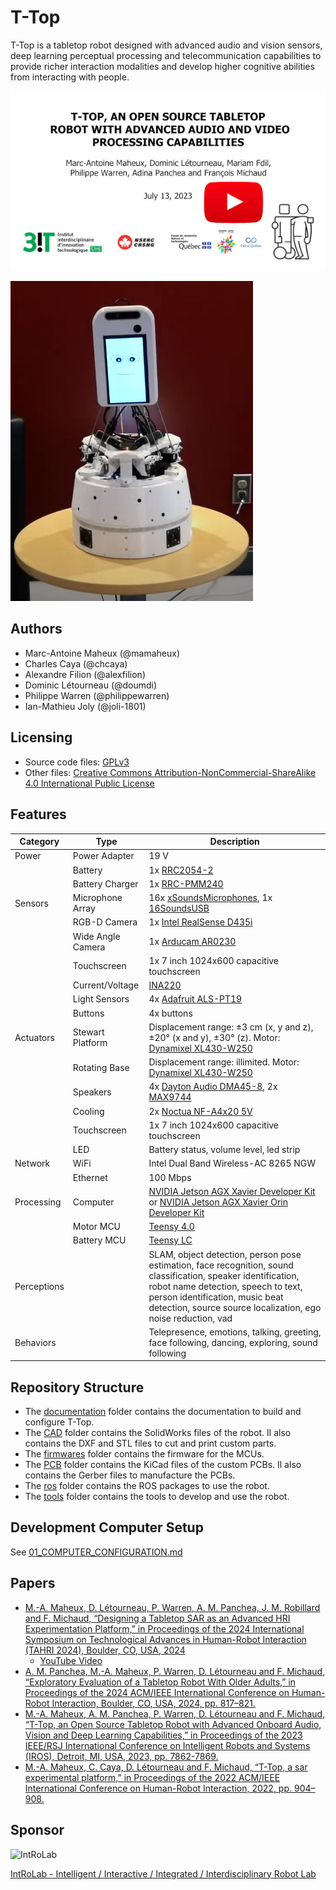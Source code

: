 # T-Top

T-Top is a tabletop robot designed with advanced audio and vision sensors, deep learning perceptual processing and
telecommunication capabilities to provide richer interaction modalities and develop higher cognitive abilities from
interacting with people.

[![T-Top](images/t_top_video.jpg)](https://www.youtube.com/watch?v=2jpqTp6jozc)

![T-Top](images/t_top.jpg)

## Authors

- Marc-Antoine Maheux (@mamaheux)
- Charles Caya (@chcaya)
- Alexandre Filion (@alexfilion)
- Dominic Létourneau (@doumdi)
- Philippe Warren (@philippewarren)
- Ian-Mathieu Joly (@joli-1801)

## Licensing

- Source code files: [GPLv3](LICENSE_SOURCE_CODE)
- Other files: [Creative Commons Attribution-NonCommercial-ShareAlike 4.0 International Public License](LICENSE_OTHER)

## Features

| Category         | Type              | Description                                                                                                                                                                                                                                             |
| ---------------- | ----------------- | ------------------------------------------------------------------------------------------------------------------------------------------------------------------------------------------------------------------------------------------------------- |
| Power            | Power Adapter     | 19 V                                                                                                                                                                                                                                                    |
|                  | Battery           | 1x [RRC2054-2](https://www.rrc-ps.com/en/battery-packs/standard-battery-packs/products/RRC2054-2)                                                                                                                                                       |
|                  | Battery Charger   | 1x [RRC-PMM240](https://www.rrc-ps.com/en/battery-packs/standard-battery-packs/products/RRC-PMM240)                                                                                                                                                     |
| Sensors          | Microphone Array  | 16x [xSoundsMicrophones](https://github.com/introlab/xSoundsMicrophones), 1x [16SoundsUSB](https://github.com/introlab/16SoundsUSB)                                                                                                                     |
|                  | RGB-D Camera      | 1x [Intel RealSense D435i](https://www.intelrealsense.com/depth-camera-d435i/)                                                                                                                                                                          |
|                  | Wide Angle Camera | 1x [Arducam AR0230](https://www.uctronics.com/arducam-1080p-hd-wide-angle-wdr-usb-camera-module-for-computer-2mp-1-2-7-cmos-ar0230-100-degree-mini-uvc-usb2-0-spy-webcam-board-with-3-3ft-1m-cable-for-windows-linux-mac-os-android.html)               |
|                  | Touchscreen       | 1x 7 inch 1024x600 capacitive touchscreen                                                                                                                                                                                                               |
|                  | Current/Voltage   | [INA220](https://www.ti.com/product/INA220)                                                                                                                                                                                                             |
|                  | Light Sensors     | 4x [Adafruit ALS-PT19 ](https://www.adafruit.com/product/2748)                                                                                                                                                                                          |
|                  | Buttons           | 4x buttons                                                                                                                                                                                                                                              |
| Actuators        | Stewart Platform  | Displacement range: ±3 cm (x, y and z), ±20° (x and y), ±30° (z). Motor: [Dynamixel XL430-W250](https://emanual.robotis.com/docs/en/dxl/x/xl430-w250/)                                                                                                  |                                                         |
|                  | Rotating Base     | Displacement range: illimited. Motor: [Dynamixel XL430-W250](https://emanual.robotis.com/docs/en/dxl/x/xl430-w250/)                                                                                                                                     |
|                  | Speakers          | 4x [Dayton Audio DMA45-8](https://www.daytonaudio.com/product/1613/dma45-8-1-1-2-dual-magnet-aluminum-cone-full-range-driver-8-ohm), 2x [MAX9744](https://www.adafruit.com/product/1752)                                                                |
|                  | Cooling           | 2x [Noctua NF-A4x20 5V](https://noctua.at/en/products/fan/nf-a4x20-5v)                                                                                                                                                                                  |
|                  | Touchscreen       | 1x 7 inch 1024x600 capacitive touchscreen                                                                                                                                                                                                               |
|                  | LED               | Battery status, volume level, led strip                                                                                                                                                                                                                 |
| Network          | WiFi              | Intel Dual Band Wireless-AC 8265 NGW                                                                                                                                                                                                                    |
|                  | Ethernet          | 100 Mbps                                                                                                                                                                                                                                                |
| Processing       | Computer          | [NVIDIA Jetson AGX Xavier Developer Kit](https://developer.nvidia.com/embedded/jetson-agx-xavier-developer-kit) or [NVIDIA Jetson AGX Xavier Orin Developer Kit](https://developer.nvidia.com/embedded/jetson-agx-orin-developer-kit)                   |
|                  | Motor MCU         | [Teensy 4.0](https://www.pjrc.com/store/teensy40.html)                                                                                                                                                                                                  |
|                  | Battery MCU       | [Teensy LC](https://www.pjrc.com/teensy/teensyLC.html)                                                                                                                                                                                                  |
| Perceptions      |                   | SLAM, object detection, person pose estimation, face recognition, sound classification, speaker identification, robot name detection, speech to text, person identification, music beat detection, source source localization, ego noise reduction, vad |
| Behaviors        |                   | Telepresence, emotions, talking, greeting, face following, dancing, exploring, sound following                                                                                                                                                          |

## Repository Structure

- The [documentation](documentation) folder contains the documentation to build and configure T-Top.
- The [CAD](CAD) folder contains the SolidWorks files of the robot. Il also contains the DXF and STL files to cut and
  print custom parts.
- The [firmwares](firmwares) folder contains the firmware for the MCUs.
- The [PCB](PCB) folder contains the KiCad files of the custom PCBs. Il also contains the Gerber files to manufacture
  the PCBs.
- The [ros](ros) folder contains the ROS packages to use the robot.
- The [tools](tools) folder contains the tools to develop and use the robot.

## Development Computer Setup

See [01_COMPUTER_CONFIGURATION.md](documentation/assembly/01_COMPUTER_CONFIGURATION.md#development-computer-ubuntu-2004)

## Papers

- [M.-A. Maheux, D. Létourneau, P. Warren, A. M. Panchea, J. M. Robillard and F. Michaud, “‍Designing a Tabletop SAR as an Advanced HRI Experimentation Platform,” in Proceedings of the 2024 International Symposium on Technological Advances in Human-Robot Interaction (TAHRI 2024), Boulder, CO, USA, 2024](https://dl.acm.org/doi/10.1145/3648536.3648538)
    - [YouTube Video](https://youtu.be/HSd65F055VE)
- [A. M. Panchea, M.-A. Maheux, P. Warren, D. Létourneau and F. Michaud, “Exploratory Evaluation of a Tabletop Robot With Older Adults,” in Proceedings of the 2024 ACM/IEEE International Conference on Human-Robot Interaction, Boulder, CO, USA, 2024, pp. 817–821.](https://dl.acm.org/doi/10.1145/3610978.3640621)
- [M.-A. Maheux, A. M. Panchea, P. Warren, D. Létourneau and F. Michaud, “T-Top, an Open Source Tabletop Robot with Advanced Onboard Audio, Vision and Deep Learning Capabilities,” in Proceedings of the 2023 IEEE/RSJ International Conference on Intelligent Robots and Systems (IROS), Detroit, MI, USA, 2023, pp. 7862-7869.](https://ieeexplore.ieee.org/abstract/document/10342252)
- [M.-A. Maheux, C. Caya, D. Létourneau and F. Michaud, “T-Top, a sar experimental platform,” in Proceedings of the 2022 ACM/IEEE International Conference on Human-Robot Interaction, 2022, pp. 904–908.](https://dl.acm.org/doi/abs/10.5555/3523760.3523902)

## Sponsor

![IntRoLab](https://introlab.3it.usherbrooke.ca/IntRoLab.png)

[IntRoLab - Intelligent / Interactive / Integrated / Interdisciplinary Robot Lab](https://introlab.3it.usherbrooke.ca)
